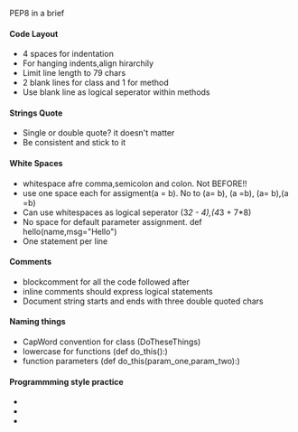 PEP8 in a brief

#### Code Layout
* 4 spaces for indentation
* For hanging indents,align hirarchily
* Limit line length to 79 chars
* 2 blank lines for class and 1 for method
* Use blank line as logical seperator within methods

#### Strings Quote
* Single or double quote? it doesn't matter
* Be consistent and stick to it

#### White Spaces
* whitespace afre comma,semicolon and colon. Not BEFORE!!
* use one space each for assigment(a = b). No to (a= b), (a =b), (a=   b),(a   =b)
* Can use whitespaces as logical seperator (3*2 - 4),(4*3 + 7*8)
* No space for default parameter assignment. def hello(name,msg="Hello")
* One statement per line

#### Comments
* blockcomment for all the code followed after
* inline comments should express logical statements
* Document string starts and ends with three double quoted chars

#### Naming things
* CapWord convention for class (DoTheseThings)
* lowercase for functions (def do_this():)
* function parameters (def do_this(param_one,param_two):)

#### Programmming style practice
*
*
*